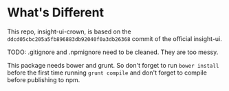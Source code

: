 What's Different
================

This repo, insight-ui-crown, is based on the `ddcd05cbc205a5fb896883db92040f0a3db26368` commit of the official insight-ui.

TODO: .gitignore and .npmignore need to be cleaned. They are too messy.

This package needs bower and grunt. So don't forget to run `bower install` before the first time running `grunt compile` and don't forget to compile before publishing to npm.
